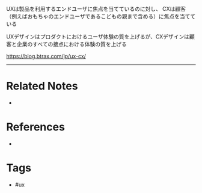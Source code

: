 UXは製品を利用するエンドユーザに焦点を当てているのに対し、
CXは顧客（例えばおもちゃのエンドユーザであるこどもの親まで含める）に焦点を当てている

UXデザインはプロダクトにおけるユーザ体験の質を上げるが、CXデザインは顧客と企業のすべての接点における体験の質を上げる

https://blog.btrax.com/jp/ux-cx/

---
# Related Notes
- 

# References
- 

# Tags
- #ux